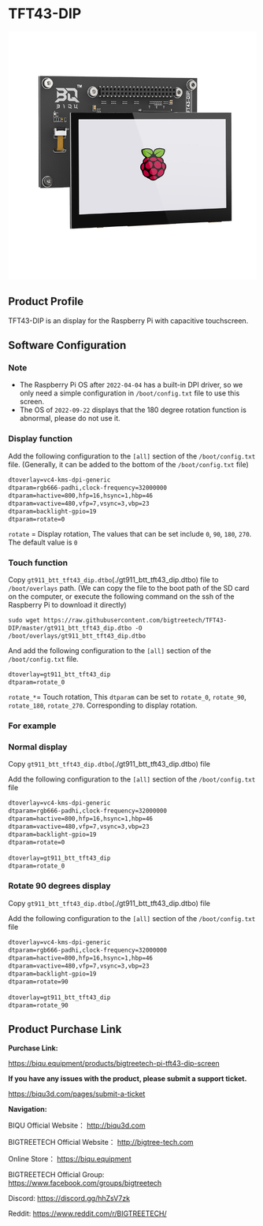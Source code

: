 # TFT43-DIP

<img src=img/TFT43-DIP/TFT43_DIP_Title.png width="600" />

## **Product Profile**

TFT43-DIP is an display for the Raspberry Pi with capacitive touchscreen.

## **Software Configuration**

### Note

* The Raspberry Pi OS after `2022-04-04` has a built-in DPI driver, so we only need a simple configuration in `/boot/config.txt` file to use this screen.
* The OS of `2022-09-22` displays that the 180 degree rotation function is abnormal, please do not use it.

### Display function

Add the following configuration to the `[all]` section of the `/boot/config.txt` file. (Generally, it can be added to the bottom of the `/boot/config.txt` file)

```
dtoverlay=vc4-kms-dpi-generic
dtparam=rgb666-padhi,clock-frequency=32000000
dtparam=hactive=800,hfp=16,hsync=1,hbp=46
dtparam=vactive=480,vfp=7,vsync=3,vbp=23
dtparam=backlight-gpio=19
dtparam=rotate=0
```

`rotate` = Display rotation, The values that can be set include `0`, `90`, `180`, `270`. The default value is `0`

### Touch function

Copy `gt911_btt_tft43_dip.dtbo`(./gt911_btt_tft43_dip.dtbo) file to `/boot/overlays` path. (We can copy the file to the boot path of the SD card on the computer, or execute the following command on the ssh of the Raspberry Pi to download it directly)

```
sudo wget https://raw.githubusercontent.com/bigtreetech/TFT43-DIP/master/gt911_btt_tft43_dip.dtbo -O /boot/overlays/gt911_btt_tft43_dip.dtbo
```

And add the following configuration to the `[all]` section of the `/boot/config.txt` file.

```
dtoverlay=gt911_btt_tft43_dip
dtparam=rotate_0
```

`rotate_*`= Touch rotation, This `dtparam` can be set to `rotate_0`, `rotate_90`, `rotate_180`, `rotate_270`. Corresponding to display rotation.

### For example

### Normal display

Copy `gt911_btt_tft43_dip.dtbo`(./gt911_btt_tft43_dip.dtbo) file

Add the following configuration to the `[all]` section of the `/boot/config.txt` file

```
dtoverlay=vc4-kms-dpi-generic
dtparam=rgb666-padhi,clock-frequency=32000000
dtparam=hactive=800,hfp=16,hsync=1,hbp=46
dtparam=vactive=480,vfp=7,vsync=3,vbp=23
dtparam=backlight-gpio=19
dtparam=rotate=0

dtoverlay=gt911_btt_tft43_dip
dtparam=rotate_0
```



### Rotate 90 degrees display

Copy `gt911_btt_tft43_dip.dtbo`(./gt911_btt_tft43_dip.dtbo) file

Add the following configuration to the `[all]` section of the `/boot/config.txt` file

```
dtoverlay=vc4-kms-dpi-generic
dtparam=rgb666-padhi,clock-frequency=32000000
dtparam=hactive=800,hfp=16,hsync=1,hbp=46
dtparam=vactive=480,vfp=7,vsync=3,vbp=23
dtparam=backlight-gpio=19
dtparam=rotate=90

dtoverlay=gt911_btt_tft43_dip
dtparam=rotate_90
```



## Product Purchase Link

**Purchase Link:**

https://biqu.equipment/products/bigtreetech-pi-tft43-dip-screen



**If you have any issues with the product, please submit a support ticket.**

https://biqu3d.com/pages/submit-a-ticket



**Navigation:**

BIQU Official Website：                            				http://biqu3d.com

BIGTREETECH Official Website：            				 http://bigtree-tech.com

Online Store：                                           				 https://biqu.equipment

BIGTREETECH Official Group: 								  https://www.facebook.com/groups/bigtreetech

Discord: 																	   https://discord.gg/hhZsV7zk

Reddit:																		  https://www.reddit.com/r/BIGTREETECH/

